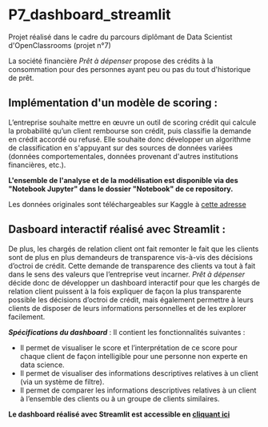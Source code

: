 # P7_dashboard_streamlit
Projet réalisé dans le cadre du parcours diplômant de Data Scientist d'OpenClassrooms (projet n°7)

La société financière *Prêt à dépenser* propose des crédits à la consommation pour des personnes ayant peu ou pas du tout d'historique de prêt.

## **Implémentation d'un modèle de scoring :** 

L’entreprise souhaite mettre en œuvre un outil de scoring crédit qui calcule la probabilité qu’un client rembourse son crédit, puis classifie la demande en crédit accordé ou refusé. Elle souhaite donc développer un algorithme de classification en s'appuyant sur des sources de données variées (données comportementales, données provenant d'autres institutions financières, etc.).

**L'ensemble de l'analyse et de la modélisation est disponible via des "Notebook Jupyter" dans le dossier "Notebook" de ce repository.**

Les données originales sont téléchargeables sur Kaggle à [cette adresse](https://www.kaggle.com/c/home-credit-default-risk/data)


## **Dasboard interactif réalisé avec Streamlit :**

De plus, les chargés de relation client ont fait remonter le fait que les clients sont de plus en plus demandeurs de transparence vis-à-vis des décisions d’octroi de crédit. Cette demande de transparence des clients va tout à fait dans le sens des valeurs que l’entreprise veut incarner. *Prêt à dépenser* décide donc de développer un dashboard interactif pour que les chargés de relation client puissent à la fois expliquer de façon la plus transparente possible les décisions d’octroi de crédit, mais également permettre à leurs clients de disposer de leurs informations personnelles et de les explorer facilement.

*__Spécifications du dashboard__* : Il contient les fonctionnalités suivantes :

- Il permet de visualiser le score et l’interprétation de ce score pour chaque client de façon intelligible pour une personne non experte en data science.
- Il permet de visualiser des informations descriptives relatives à un client (via un système de filtre).
- Il permet de comparer les informations descriptives relatives à un client à l’ensemble des clients ou à un groupe de clients similaires.

**Le dashboard réalisé avec Streamlit est accessible en [cliquant ici](https://isabellecontant-p7-dashboard-streamlit-01--homepage-ubegdo.streamlit.app/)**
